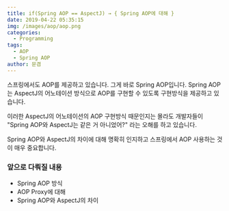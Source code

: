```yaml
---
title: if(Spring AOP == AspectJ) → { Spring AOP에 대해 }
date: 2019-04-22 05:35:15
img: /images/aop/aop.png
categories:
  - Programming
tags:
  - AOP
  - Spring AOP
author: 문겸
---
```



스프링에서도 AOP를 제공하고 있습니다. 그게 바로 Spring AOP입니다. Spring AOP는 AspectJ의 어노테이션 방식으로 AOP를 구현할 수 있도록 구현방식을 제공하고 있습니다.

이러한 AspectJ의 어노테이션의 AOP 구현방식 때문인지는 몰라도 개발자들이 "Spring AOP와 AspectJ는 같은 거 아니었어?" 라는 오해를 하고 있습니다.

Spring AOP와 AspectJ의 차이에 대해 명확히 인지하고 스프링에서 AOP 사용하는 것이 매우 중요합니다.

### 앞으로 다뤄질 내용

- Spring AOP 방식
- AOP Proxy에 대해
- Spring AOP와 AspectJ의 차이
